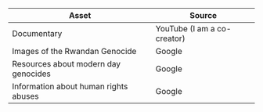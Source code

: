 | Asset | Source |
|-------| -------|
| Documentary | YouTube (I am a co-creator) |
| Images of the Rwandan Genocide | Google |
| Resources about modern day genocides | Google |
| Information about human rights abuses | Google |
